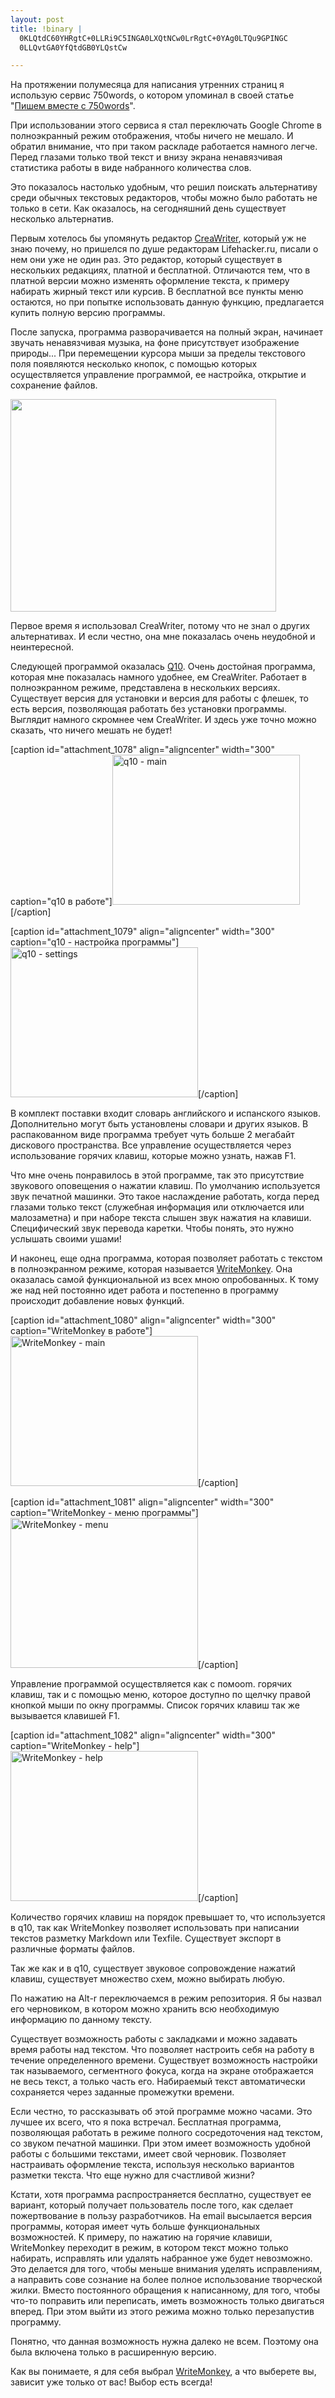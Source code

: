 ```yaml
--- 
layout: post
title: !binary |
  0KLQtdC60YHRgtC+0LLRi9C5INGA0LXQtNCw0LrRgtC+0YAg0LTQu9GPINGC
  0LLQvtGA0YfQtdGB0YLQstCw

---
```

На протяжении полумесяца для написания утренних страниц я использую сервис 750words, о котором упоминал в своей статье "<a href="http://www.juev.ru/2010/06/19/pishem-vmeste-s-750words/" target="_blank">Пишем вместе с 750words</a>".

При использовании этого сервиса я стал переключать Google Chrome в полноэкранный режим отображения, чтобы ничего не мешало. И обратил внимание, что при таком раскладе работается намного легче. Перед глазами только твой текст и внизу экрана ненавязчивая статистика работы в виде набранного количества слов.

Это показалось настолько удобным, что решил поискать альтернативу среди обычных текстовых редакторов, чтобы можно было работать не только в сети. Как оказалось, на сегодняшний день существует несколько альтернатив.

<!--more-->Первым хотелось бы упомянуть редактор <a href="http://www.creawriter.com/" target="_blank">CreaWriter</a>, который уж не знаю почему, но пришелся по душе редакторам Lifehacker.ru, писали о нем они уже не один раз. Это редактор, который существует в нескольких редакциях, платной и бесплатной. Отличаются тем, что в платной версии можно изменять оформление текста, к примеру набирать жирный текст или курсив. В бесплатной все пункты меню остаются, но при попытке использовать данную функцию, предлагается купить полную версию программы.

После запуска, программа разворачивается на полный экран, начинает звучать ненавязчивая музыка, на фоне присутствует изображение природы... При перемещении курсора мыши за пределы текстового поля появляются несколько кнопок, с помощью которых осуществляется управление программой, ее настройка, открытие и сохранение файлов.

<a href="http://static.juev.ru/2010/06/CreaWriter.png"><img class="aligncenter size-full wp-image-1077" title="CreaWriter" src="http://static.juev.ru/2010/06/CreaWriter.png" alt="" width="425" height="340" /></a>

Первое время я использовал CreaWriter, потому что не знал о других альтернативах. И если честно, она мне показалась очень неудобной и неинтересной.

Следующей программой оказалась <a href="http://www.baara.com/q10/" target="_blank">Q10</a>. Очень достойная программа, которая мне показалась намного удобнее, ем CreaWriter. Работает в полноэкранном режиме, представлена в нескольких версиях. Существует версия для установки и версия для работы с флешек, то есть версия, позволяющая работать без установки программы. Выглядит намного скромнее чем CreaWriter. И здесь уже точно можно сказать, что ничего мешать не будет!

[caption id="attachment_1078" align="aligncenter" width="300" caption="q10 в работе"]<a href="http://static.juev.ru/2010/06/q10-main.png"><img class="size-medium wp-image-1078" title="q10 - main" src="http://static.juev.ru/2010/06/q10-main-300x240.png" alt="q10 - main" width="300" height="240" /></a>[/caption]

[caption id="attachment_1079" align="aligncenter" width="300" caption="q10 - настройка программы"]<a href="http://static.juev.ru/2010/06/q10-settings.png"><img class="size-medium wp-image-1079" title="q10 - settings" src="http://static.juev.ru/2010/06/q10-settings-300x240.png" alt="q10 - settings" width="300" height="240" /></a>[/caption]

В комплект поставки входит словарь английского и испанского языков. Дополнительно могут быть установлены словари и других языков. В распакованном виде программа требует чуть больше 2 мегабайт дискового пространства. Все управление осуществляется через использование горячих клавиш, которые можно узнать, нажав F1.

Что мне очень понравилось в этой программе, так это присутствие звукового оповещения о нажатии клавиш. По умолчанию используется звук печатной машинки. Это такое наслаждение работать, когда перед глазами только текст (служебная информация или отключается или малозаметна) и при наборе текста слышен звук нажатия на клавиши. Специфический звук перевода каретки. Чтобы понять, это нужно услышать своими ушами!

И наконец, еще одна программа, которая позволяет работать с текстом в полноэкранном режиме, которая называется <a href="http://writemonkey.com/" target="_blank">WriteMonkey</a>. Она оказалась самой функциональной из всех мною опробованных. К тому же над ней постоянно идет работа и постепенно в программу происходит добавление новых функций.

[caption id="attachment_1080" align="aligncenter" width="300" caption="WriteMonkey в работе"]<a href="http://static.juev.ru/2010/06/WriteMonkey-main.png"><img class="size-medium wp-image-1080" title="WriteMonkey - main" src="http://static.juev.ru/2010/06/WriteMonkey-main-300x240.png" alt="WriteMonkey - main" width="300" height="240" /></a>[/caption]

[caption id="attachment_1081" align="aligncenter" width="300" caption="WriteMonkey - меню программы"]<a href="http://static.juev.ru/2010/06/WriteMonkey-Settings.png"><img class="size-medium wp-image-1081" title="WriteMonkey - menu" src="http://static.juev.ru/2010/06/WriteMonkey-Settings-300x240.png" alt="WriteMonkey - menu" width="300" height="240" /></a>[/caption]

Управление программой осуществляется как с помоom. горячих клавиш, так и с помощью меню, которое доступно по щелчку правой кнопкой мыши по окну программы. Список горячих клавиш так же вызывается клавишей F1.

[caption id="attachment_1082" align="aligncenter" width="300" caption="WriteMonkey - help"]<a href="http://static.juev.ru/2010/06/WriteMonkey-help.png"><img class="size-medium wp-image-1082" title="WriteMonkey - help" src="http://static.juev.ru/2010/06/WriteMonkey-help-300x240.png" alt="WriteMonkey - help" width="300" height="240" /></a>[/caption]

Количество горячих клавиш на порядок превышает то, что используется в q10, так как WriteMonkey позволяет использовать при написании текстов разметку Markdown или Texfile. Существует экспорт в различные форматы файлов.

Так же как и в q10, существует звуковое сопровождение нажатий клавиш, существует множество схем, можно выбирать любую.

По нажатию на Alt-r переключаемся в режим репозитория. Я бы назвал его черновиком, в котором можно хранить всю необходимую информацию по данному тексту.

Существует возможность работы с закладками и можно задавать время работы над текстом. Что позволяет настроить себя на работу в течение определенного времени. Существует возможность настройки так называемого, сегментного фокуса, когда на экране отображается не весь текст, а только часть его. Набираемый текст автоматически сохраняется через заданные промежутки времени.

Если честно, то рассказывать об этой программе можно часами. Это лучшее их всего, что я пока встречал. Бесплатная программа, позволяющая работать в режиме полного сосредоточения над текстом, со звуком печатной машинки. При этом имеет возможность удобной работы с большими текстами, имеет свой черновик. Позволяет настраивать оформление текста, используя несколько вариантов разметки текста. Что еще нужно для счастливой жизни?

Кстати, хотя программа распространяется бесплатно, существует ее вариант, который получает пользователь после того, как сделает пожертвование в пользу разработчиков. На email высылается версия программы, которая имеет чуть больше функциональных возможностей. К примеру, по нажатию на горячие клавиши, WriteMonkey переходит в режим, в котором текст можно только набирать, исправлять или удалять набранное уже будет невозможно. Это делается для того, чтобы меньше внимания уделять исправлениям, а направить сове сознание на более полное использование творческой жилки. Вместо постоянного обращения к написанному, для того, чтобы что-то поправить или переписать, иметь возможность только двигаться вперед. При этом выйти из этого режима можно только перезапустив программу.

Понятно, что данная возможность нужна далеко не всем. Поэтому она была включена только в расширенную версию.

Как вы понимаете, я для себя выбрал <a href="http://writemonkey.com/" target="_blank">WriteMonkey</a>, а что выберете вы, зависит уже только от вас! Выбор есть всегда!
